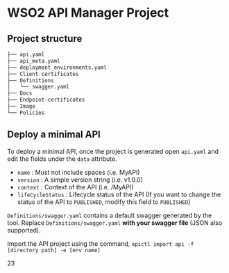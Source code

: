 # WSO2 API Manager Project

## Project structure

```bash
├── api.yaml
├── api_meta.yaml
├── deployment_environments.yaml
├── Client-certificates
├── Definitions
│   └── swagger.yaml
├── Docs
├── Endpoint-certificates
├── Image
└── Policies
```

## Deploy a minimal API

To deploy a minimal API, once the project is generated open `api.yaml` and edit the fields under the `data` attribute.

- `name` : Must not include spaces (i.e. MyAPI)
- `version` : A simple version string (i.e. v1.0.0)
- `context` : Context of the API (i.e. /MyAPI)
- `lifeCycleStatus` : Lifecycle status of the API (If you want to change the status of the API to `PUBLISHED`, modify this field to `PUBLISHED`)

`Definitions/swagger.yaml` contains a default swagger generated by the tool.
Replace `Definitions/swagger.yaml` **with your swagger file** (JSON also supported).

Import the API project using the command,
`apictl import api -f [directory path] -e [env name]`

23
